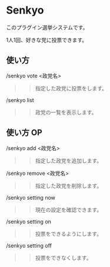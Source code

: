 # Senkyo

このプラグイン選挙システムです。

1人1回、好きな党に投票できます。

## 使い方

/senkyo vote <政党名>
>>指定した政党に投票をします。

/senkyo list
>>政党の一覧を表示します。

## 使い方 OP

/senkyo add <政党名>
>>指定した政党を追加します。

/senkyo remove <政党名>
>>指定した政党を削除します。

/senkyo setting now
>>現在の設定を確認できます。

/senkyo setting on
>>投票をできるようにします。

/senkyo setting off
>>投票をできなくします。

